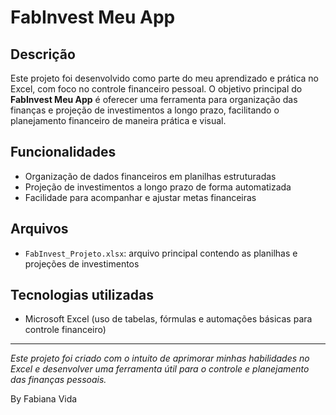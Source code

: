# FabInvest Meu App

## Descrição

Este projeto foi desenvolvido como parte do meu aprendizado e prática no Excel, com foco no controle financeiro pessoal. O objetivo principal do **FabInvest Meu App** é oferecer uma ferramenta para organização das finanças e projeção de investimentos a longo prazo, facilitando o planejamento financeiro de maneira prática e visual.

## Funcionalidades

- Organização de dados financeiros em planilhas estruturadas
- Projeção de investimentos a longo prazo de forma automatizada
- Facilidade para acompanhar e ajustar metas financeiras

## Arquivos

- `FabInvest_Projeto.xlsx`: arquivo principal contendo as planilhas e projeções de investimentos

## Tecnologias utilizadas

- Microsoft Excel (uso de tabelas, fórmulas e automações básicas para controle financeiro)

---

*Este projeto foi criado com o intuito de aprimorar minhas habilidades no Excel e desenvolver uma ferramenta útil para o controle e planejamento das finanças pessoais.*

By Fabiana Vida

